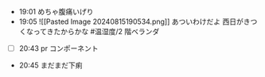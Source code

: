 - 19:01 めちゃ腹痛いげり
- 19:05
  ![[Pasted Image 20240815190534.png]]
  あついわけだよ
  西日がきつくなってきたからかな #温湿度/2 階ベランダ
- [ ] 20:43 pr コンポーネント
- 20:45 まだまだ下痢
